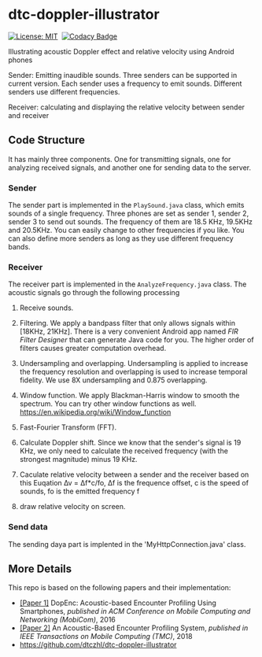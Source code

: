 # dtc-doppler-illustrator

[![License: MIT](https://img.shields.io/badge/License-MIT-yellow.svg)](https://opensource.org/licenses/MIT)&nbsp;
[![Codacy Badge](https://api.codacy.com/project/badge/Grade/af2e28a6c64745ac81552ab1dd3499ad)](https://www.codacy.com/app/dtczhl/dtc-doppler-illustrator?utm_source=github.com&amp;utm_medium=referral&amp;utm_content=dtczhl/dtc-doppler-illustrator&amp;utm_campaign=Badge_Grade)  

Illustrating acoustic Doppler effect and relative velocity using Android phones

Sender: Emitting inaudible sounds. Three senders can be supported in current version. Each sender uses a frequency to emit sounds. Different senders use different frequencies.

Receiver: calculating and displaying the relative velocity between sender and receiver

<!-- ## Screenshot

<img src="image/screenshot.jpg" width="120" alt="screenshot" />   

(Screenshot from Huawei Mate 20) -->

## Code Structure

It has mainly three components. One for transmitting signals, one for analyzing received signals, and another one for sending data to the server. 

### Sender
The sender part is implemented in the `PlaySound.java` class, which emits sounds of a single frequency. Three phones are set as sender 1, sender 2, sender 3 to  send out sounds. The frequency of them are 18.5 KHz, 19.5KHz and 20.5KHz. You can easily change to other frequencies if you like. You can also define more senders as long as they use different frequency bands. 

### Receiver
The receiver part is implemented in the `AnalyzeFrequency.java` class. The acoustic signals go through the following processing

1)  Receive sounds. 

2)  Filtering. We apply a bandpass filter that only allows signals within \[18KHz, 21KHz\]. There is a very convenient Android app named *FIR Filter Designer* that can generate Java code for you. The higher order of filters causes greater computation overhead.

2)  Undersampling and overlapping. Undersampling is applied to increase the frequency resolution and overlapping is used to increase temporal fidelity. We use 8X undersampling and 0.875 overlapping.

3)  Window function. We apply Blackman-Harris window to smooth the spectrum. You can try other window functions as well. <https://en.wikipedia.org/wiki/Window_function>

4)  Fast-Fourier Transform (FFT). 

5)  Calculate Doppler shift. Since we know that the sender's signal is 19 KHz, we only need to calculate the received frequency (with the strongest magnitude) minus 19 KHz.

6)  Caculate relative velocity between a sender and the receiver based on this Euqation ∆v = ∆f*c/fo, ∆f is the frequence offset, c is the speed of sounds, fo is the emitted frequency f

7)  draw relative velocity on screen. 

### Send data

The sending daya part is implented in the 'MyHttpConnection.java' class. 


## More Details

This repo is based on the following papers and their implementation:  
*   [\[Paper 1\]](https://www.huanlezhang.com/publication/conference/dopenc_mobicom_16/paper.pdf) DopEnc: Acoustic-based Encounter Profiling Using Smartphones, *published in ACM Conference on Mobile Computing and Networking (MobiCom)*, 2016   
*   [\[Paper 2\]](https://www.huanlezhang.com/publication/journal/dopenc_tmc_18/paper.pdf) An Acoustic-Based Encounter Profiling System, *published in IEEE Transactions on Mobile Computing (TMC)*, 2018
*   https://github.com/dtczhl/dtc-doppler-illustrator

<!-- Please also consider to cite my papers. Thank you. -->

<!-- ## Phones Tested
*   Huawei Mate 20
*   Google Pixel 2 -->
